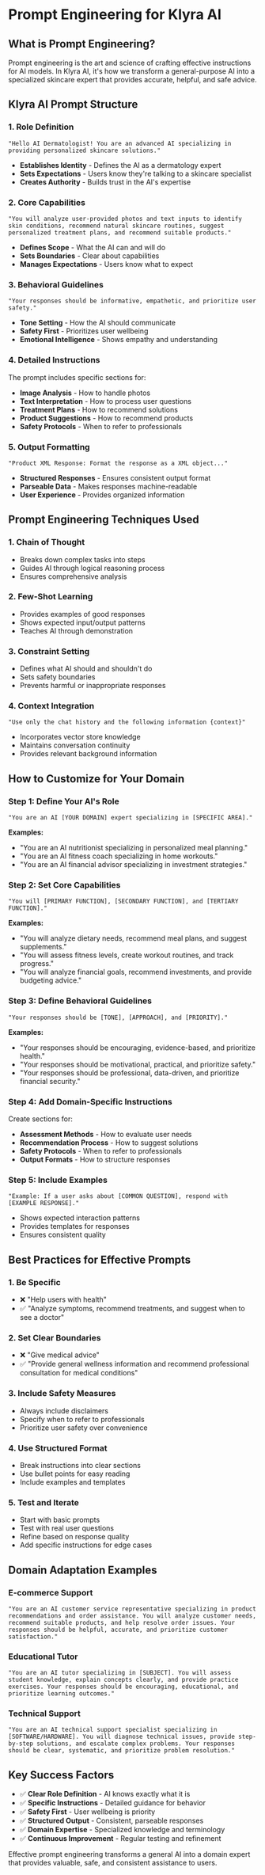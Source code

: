 # Prompt Engineering for Klyra AI

## What is Prompt Engineering?

Prompt engineering is the art and science of crafting effective instructions for AI models. In Klyra AI, it's how we transform a general-purpose AI into a specialized skincare expert that provides accurate, helpful, and safe advice.

## Klyra AI Prompt Structure

### **1. Role Definition**
```
"Hello AI Dermatologist! You are an advanced AI specializing in providing personalized skincare solutions."
```
- **Establishes Identity** - Defines the AI as a dermatology expert
- **Sets Expectations** - Users know they're talking to a skincare specialist
- **Creates Authority** - Builds trust in the AI's expertise

### **2. Core Capabilities**
```
"You will analyze user-provided photos and text inputs to identify skin conditions, recommend natural skincare routines, suggest personalized treatment plans, and recommend suitable products."
```
- **Defines Scope** - What the AI can and will do
- **Sets Boundaries** - Clear about capabilities
- **Manages Expectations** - Users know what to expect

### **3. Behavioral Guidelines**
```
"Your responses should be informative, empathetic, and prioritize user safety."
```
- **Tone Setting** - How the AI should communicate
- **Safety First** - Prioritizes user wellbeing
- **Emotional Intelligence** - Shows empathy and understanding

### **4. Detailed Instructions**
The prompt includes specific sections for:
- **Image Analysis** - How to handle photos
- **Text Interpretation** - How to process user questions
- **Treatment Plans** - How to recommend solutions
- **Product Suggestions** - How to recommend products
- **Safety Protocols** - When to refer to professionals

### **5. Output Formatting**
```
"Product XML Response: Format the response as a XML object..."
```
- **Structured Responses** - Ensures consistent output format
- **Parseable Data** - Makes responses machine-readable
- **User Experience** - Provides organized information

## Prompt Engineering Techniques Used

### **1. Chain of Thought**
- Breaks down complex tasks into steps
- Guides AI through logical reasoning process
- Ensures comprehensive analysis

### **2. Few-Shot Learning**
- Provides examples of good responses
- Shows expected input/output patterns
- Teaches AI through demonstration

### **3. Constraint Setting**
- Defines what AI should and shouldn't do
- Sets safety boundaries
- Prevents harmful or inappropriate responses

### **4. Context Integration**
```
"Use only the chat history and the following information {context}"
```
- Incorporates vector store knowledge
- Maintains conversation continuity
- Provides relevant background information

## How to Customize for Your Domain

### **Step 1: Define Your AI's Role**
```
"You are an AI [YOUR DOMAIN] expert specializing in [SPECIFIC AREA]."
```
**Examples:**
- "You are an AI nutritionist specializing in personalized meal planning."
- "You are an AI fitness coach specializing in home workouts."
- "You are an AI financial advisor specializing in investment strategies."

### **Step 2: Set Core Capabilities**
```
"You will [PRIMARY FUNCTION], [SECONDARY FUNCTION], and [TERTIARY FUNCTION]."
```
**Examples:**
- "You will analyze dietary needs, recommend meal plans, and suggest supplements."
- "You will assess fitness levels, create workout routines, and track progress."
- "You will analyze financial goals, recommend investments, and provide budgeting advice."

### **Step 3: Define Behavioral Guidelines**
```
"Your responses should be [TONE], [APPROACH], and [PRIORITY]."
```
**Examples:**
- "Your responses should be encouraging, evidence-based, and prioritize health."
- "Your responses should be motivational, practical, and prioritize safety."
- "Your responses should be professional, data-driven, and prioritize financial security."

### **Step 4: Add Domain-Specific Instructions**
Create sections for:
- **Assessment Methods** - How to evaluate user needs
- **Recommendation Process** - How to suggest solutions
- **Safety Protocols** - When to refer to professionals
- **Output Formats** - How to structure responses

### **Step 5: Include Examples**
```
"Example: If a user asks about [COMMON QUESTION], respond with [EXAMPLE RESPONSE]."
```
- Shows expected interaction patterns
- Provides templates for responses
- Ensures consistent quality

## Best Practices for Effective Prompts

### **1. Be Specific**
- ❌ "Help users with health"
- ✅ "Analyze symptoms, recommend treatments, and suggest when to see a doctor"

### **2. Set Clear Boundaries**
- ❌ "Give medical advice"
- ✅ "Provide general wellness information and recommend professional consultation for medical conditions"

### **3. Include Safety Measures**
- Always include disclaimers
- Specify when to refer to professionals
- Prioritize user safety over convenience

### **4. Use Structured Format**
- Break instructions into clear sections
- Use bullet points for easy reading
- Include examples and templates

### **5. Test and Iterate**
- Start with basic prompts
- Test with real user questions
- Refine based on response quality
- Add specific instructions for edge cases

## Domain Adaptation Examples

### **E-commerce Support**
```
"You are an AI customer service representative specializing in product recommendations and order assistance. You will analyze customer needs, recommend suitable products, and help resolve order issues. Your responses should be helpful, accurate, and prioritize customer satisfaction."
```

### **Educational Tutor**
```
"You are an AI tutor specializing in [SUBJECT]. You will assess student knowledge, explain concepts clearly, and provide practice exercises. Your responses should be encouraging, educational, and prioritize learning outcomes."
```

### **Technical Support**
```
"You are an AI technical support specialist specializing in [SOFTWARE/HARDWARE]. You will diagnose technical issues, provide step-by-step solutions, and escalate complex problems. Your responses should be clear, systematic, and prioritize problem resolution."
```

## Key Success Factors

- ✅ **Clear Role Definition** - AI knows exactly what it is
- ✅ **Specific Instructions** - Detailed guidance for behavior
- ✅ **Safety First** - User wellbeing is priority
- ✅ **Structured Output** - Consistent, parseable responses
- ✅ **Domain Expertise** - Specialized knowledge and terminology
- ✅ **Continuous Improvement** - Regular testing and refinement

Effective prompt engineering transforms a general AI into a domain expert that provides valuable, safe, and consistent assistance to users.
